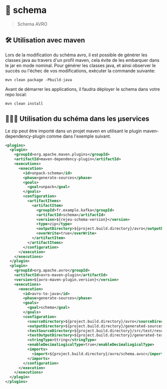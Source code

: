 # 📖 schema

> Schema AVRO

## 🛠️ Utilisation avec maven

Lors de la modification du schéma avro, il est possible de générer les classes java au travers d'un profil maven, cela évite de les embarquer dans le jar en mode nominal.
Pour générer les classes java, et ainsi observer le succès ou l'échec de vos modifications, exécuter la commande suivante:

````shell
mvn clean package -Pbuild-java
````

Avant de démarrer les applications, il faudra déployer le schema dans votre repo local:
```shell
mvn clean install
```

## 🦸🏻‍♂️ Utilisation du schéma dans les µservices

Le zip peut être importé dans un projet maven en utilisant le plugin maven-dependency-plugin comme dans l'exemple suivant.<br/>

```xml
<plugins>
  <plugin>
    <groupId>org.apache.maven.plugins</groupId>
    <artifactId>maven-dependency-plugin</artifactId>
    <executions>
      <execution>
        <id>unpack-schema</id>
        <phase>generate-sources</phase>
        <goals>
          <goal>unpack</goal>
        </goals>
        <configuration>
          <artifactItems>
            <artifactItem>
              <groupId>fr.example.kafka</groupId>
              <artifactId>schema</artifactId>
              <version>${rejeu-schema-version}</version>
              <type>zip</type>
              <outputDirectory>${project.build.directory}/avro</outputDirectory>
              <overWrite>true</overWrite>
            </artifactItem>
          </artifactItems>
        </configuration>
      </execution>
    </executions>
  </plugin>
  <plugin>
    <groupId>org.apache.avro</groupId>
    <artifactId>avro-maven-plugin</artifactId>
    <version>${avro-maven-plugin.version}</version>
    <executions>
      <execution>
        <id>avro-to-java</id>
        <phase>generate-sources</phase>
        <goals>
          <goal>schema</goal>
        </goals>
        <configuration>
          <sourceDirectory>${project.build.directory}/avro</sourceDirectory>
          <outputDirectory>${project.build.directory}/generated-sources/avro</outputDirectory>
          <testSourceDirectory>${project.build.directory}/src/test/resources/avro/</testSourceDirectory>
          <testOutputDirectory>${project.build.directory}/generated-test-sources/avro</testOutputDirectory>
          <stringType>String</stringType>
          <enableDecimalLogicalType>true</enableDecimalLogicalType>
          <imports>
            <import>${project.build.directory}/avro/schema.avsc</import>
          </imports>
        </configuration>
      </execution>
    </executions>
  </plugin>
</plugins>
```